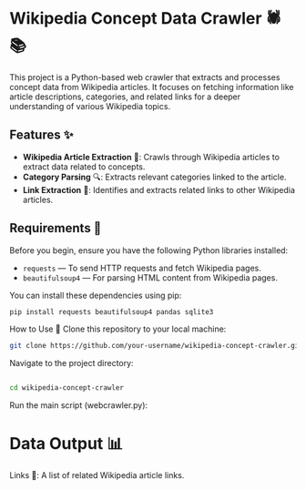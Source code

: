 # Wikipedia Concept Data Crawler 🕷️📚

This project is a Python-based web crawler that extracts and processes concept data from Wikipedia articles. It focuses on fetching information like article descriptions, categories, and related links for a deeper understanding of various Wikipedia topics.

## Features ✨

- **Wikipedia Article Extraction** 📖: Crawls through Wikipedia articles to extract data related to concepts.
- **Category Parsing** 🔍: Extracts relevant categories linked to the article.
- **Link Extraction** 🔗: Identifies and extracts related links to other Wikipedia articles.

## Requirements 🔧

Before you begin, ensure you have the following Python libraries installed:

- `requests` — To send HTTP requests and fetch Wikipedia pages.
- `beautifulsoup4` — For parsing HTML content from Wikipedia pages.


You can install these dependencies using pip:

```bash
pip install requests beautifulsoup4 pandas sqlite3
```
How to Use 🚀
Clone this repository to your local machine:

```bash
git clone https://github.com/your-username/wikipedia-concept-crawler.git

```
Navigate to the project directory:
```bash

cd wikipedia-concept-crawler
```
Run the main script (webcrawler.py):


# Data Output 📊
Links 🔗: A list of related Wikipedia article links.
